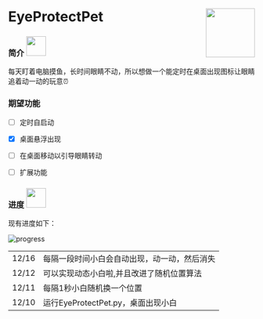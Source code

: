 # EyeProtectPet <img align="right" valign="bottom" src="https://github.com/user-attachments/assets/e8ae851b-b8ba-4272-810a-f4638e9c9538" width="100"/>


### 简介 <img src="https://github.com/user-attachments/assets/4f90daf5-c80b-46cd-9950-7af5bad0ed59" width="40"/>

每天盯着电脑摸鱼，长时间眼睛不动，所以想做一个能定时在桌面出现图标让眼睛追着动一动的玩意⏰

### 期望功能

- [ ] 定时自启动
- [x] 桌面悬浮出现
- [ ] 在桌面移动以引导眼睛转动
- [ ] 扩展功能


### 进度 <img src="https://github.com/user-attachments/assets/80706a6a-54fb-4399-b4e7-2ee6566840aa" width="40"/>

现有进度如下：

![progress](https://github.com/user-attachments/assets/895bb91a-79b2-4a4e-a5a9-443509b6dcac)

<table>
    <tr>
    <td>12/16</td>
    <td>每隔一段时间小白会自动出现，动一动，然后消失</td>
  </tr>
    <tr>
    <td>12/12</td>
    <td>可以实现动态小白啦,并且改进了随机位置算法</td>
  </tr>
  <tr>
    <td>12/11</td>
    <td>每隔1秒小白随机换一个位置</td>
  </tr>
  <tr>
    <td>12/10</td>
    <td>运行EyeProtectPet.py，桌面出现小白</td>
  </tr>
</table>





